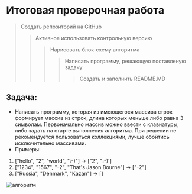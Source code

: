 # Итоговая проверочная работа

>Создать репозиторий на GitHub
>>Активное использовать контрольную версию
>>>Нарисовать блок-схему алгоритма
>>>> Написать программу, решающую поставленую задачу
>>>>> Создать и заполнить README.MD


## Задача:
+ Написать программу, которая из имеющегося массива строк формирует массив из строк, длина которых меньше либо равна 3 символам. Первоначально массив можно ввести с клавиатуры, либо задать на старте выполнения алгоритма. При решении не рекомендуется пользоваться коллекциями, лучше обойтись исключительно массивами.
+ Примеры:
1. ["hello", "2", "world", ":-)"] -> ["2", ":-)']
2. ["1234", "1567", "-2", "That's Jason Bourne"] -> ["-2"]
3. ["Russia", "Denmark", "Kazan"] -> []


<image src="diagram.png" alt="алгоритм">
